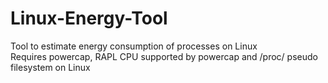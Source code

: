# Linux-Energy-Tool
Tool to estimate energy consumption of processes on Linux  
Requires powercap, RAPL CPU supported by powercap and /proc/ pseudo filesystem on Linux  
